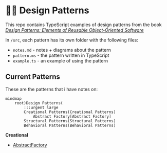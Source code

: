 # 👷‍♀️ Design Patterns

This repo contains TypeScript examples of design patterns from the book <i>[Design Patterns: Elements of Reusable Object-Oriented Software](https://www.oreilly.com/library/view/design-patterns-elements/0201633612/)</i>

In `/src`, each pattern has its own folder with the following files:

- `notes.md` - notes + diagrams about the pattern
- `pattern.ms` - the pattern written in TypeScript
- `example.ts` - an example of using the pattern

## Current Patterns

These are the patterns that i have notes on:

```mermaid
mindmap
	root)Design Patterns(
		:::urgent large
		Creational Patterns(Creational Patterns)
			Abstract Factory[Abstract Factory]
		Structural Patterns(Structural Patterns)
		Behavioral Patterns(Behavioral Patterns)
```

**Creational**

- [AbstractFactory](https://github.com/katebrune/design-patterns/blob/main/src/abstract-factory/notes.md)
